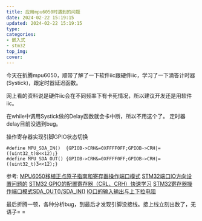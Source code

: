 ```yaml
---
title: 应用mpu6050时遇到的问题
date: 2024-02-22 15:19:15
updated: 2024-02-22 15:19:15
type: 
categories:
- 嵌入式
- stm32
top_img: 
cover: 
---
```

今天在折腾mpu6050，顺带了解了一下软件iic跟硬件iic，学习了一下滴答计时器(Systick)，跟定时器延迟函数。

网上看的资料说是硬件iic会在不同频率下有卡死情况，所以建议开发还是用软件iic。


在while中调用Systick做的Delay函数就会卡中断，所以不用这个了。
定时器delay目前没遇到bug。

操作寄存器实现引脚GPIO状态切换
~~~
#define MPU_SDA_IN()  {GPIOB->CRH&=0XFFFF0FF;GPIOB->CRH|=((uint32_t)8<<12);}
#define MPU_SDA_OUT() {GPIOB->CRH&=0XFFFF0FF;GPIOB->CRH|=((uint32_t)3<<12);}
~~~

参考:
[MPU6050移植正点原子指南和寄存器操作端口模式](https://blog.csdn.net/w384829981/article/details/119766472)
[STM32端口IO方向设置问题的](https://blog.csdn.net/qq_39400113/article/details/112070047)
[STM32 GPIO的配置寄存器（CRL、CRH）快速学习](https://blog.csdn.net/weixin_45915259/article/details/123878323)
[STM32寄存器操作端口模式SDA_OUT()/SDA_IN()](https://blog.csdn.net/qq_22520215/article/details/72357076)
[IO口的输入输出与上下拉电阻](https://blog.csdn.net/qq_34471646/article/details/81269708)


最后折腾一顿，各种分析bug，到最后才发现引脚没接线。接上线立刻出数了，无语子= =